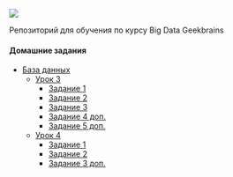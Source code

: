 ![](https://nvko.files.wordpress.com/2018/07/geekbrains.png?w=200)

Репозиторий для обучения по курсу Big Data Geekbrains

#### Домашние задания

+ [База данных](https://github.com/Dobroradnykh/big-data/tree/master/database)
    + [Урок 3](https://github.com/Dobroradnykh/big-data/tree/master/database/topic3)    
		+ [Задание 1](https://github.com/Dobroradnykh/big-data/tree/master/database/topic3/task_1.sql)
		+ [Задание 2](https://github.com/Dobroradnykh/big-data/tree/master/database/topic3/task_2.sql)
		+ [Задание 3](https://github.com/Dobroradnykh/big-data/tree/master/database/topic3/task_3.sql)
		+ [Задание 4 доп.](https://github.com/Dobroradnykh/big-data/tree/master/database/topic3/task_4.sql)
		+ [Задание 5 доп.](https://github.com/Dobroradnykh/big-data/tree/master/database/topic3/task_5.sql)
    + [Урок 4](https://github.com/Dobroradnykh/big-data/tree/master/database/topic4)
		+ [Задание 1](https://github.com/Dobroradnykh/big-data/tree/master/database/topic4/task_1.sql)
		+ [Задание 2](https://github.com/Dobroradnykh/big-data/tree/master/database/topic4/task_2.sql)
		+ [Задание 3 доп.](https://github.com/Dobroradnykh/big-data/tree/master/database/topic4/task_3.sql)
